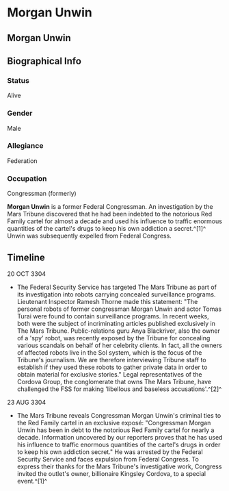 # Morgan Unwin
## Morgan Unwin

		

## Biographical Info

### Status

Alive

### Gender

Male

### Allegiance

Federation

### Occupation

Congressman (formerly)

**Morgan Unwin** is a former Federal Congressman. An investigation by the Mars Tribune discovered that he had been indebted to the notorious Red Family cartel for almost a decade and used his influence to traffic enormous quantities of the cartel's drugs to keep his own addiction a secret.^[1]^ Unwin was subsequently expelled from Federal Congress.

## Timeline

20 OCT 3304

- The Federal Security Service has targeted The Mars Tribune as part of its investigation into robots carrying concealed surveillance programs. Lieutenant Inspector Ramesh Thorne made this statement: "The personal robots of former congressman Morgan Unwin and actor Tomas Turai were found to contain surveillance programs. In recent weeks, both were the subject of incriminating articles published exclusively in The Mars Tribune. Public-relations guru Anya Blackriver, also the owner of a 'spy' robot, was recently exposed by the Tribune for concealing various scandals on behalf of her celebrity clients. In fact, all the owners of affected robots live in the Sol system, which is the focus of the Tribune's journalism. We are therefore interviewing Tribune staff to establish if they used these robots to gather private data in order to obtain material for exclusive stories." Legal representatives of the Cordova Group, the conglomerate that owns The Mars Tribune, have challenged the FSS for making 'libellous and baseless accusations'.^[2]^

23 AUG 3304

- The Mars Tribune reveals Congressman Morgan Unwin's criminal ties to the Red Family cartel in an exclusive exposé: "Congressman Morgan Unwin has been in debt to the notorious Red Family cartel for nearly a decade. Information uncovered by our reporters proves that he has used his influence to traffic enormous quantities of the cartel's drugs in order to keep his own addiction secret." He was arrested by the Federal Security Service and faces expulsion from Federal Congress. To express their thanks for the Mars Tribune's investigative work, Congress invited the outlet's owner, billionaire Kingsley Cordova, to a special event.^[1]^